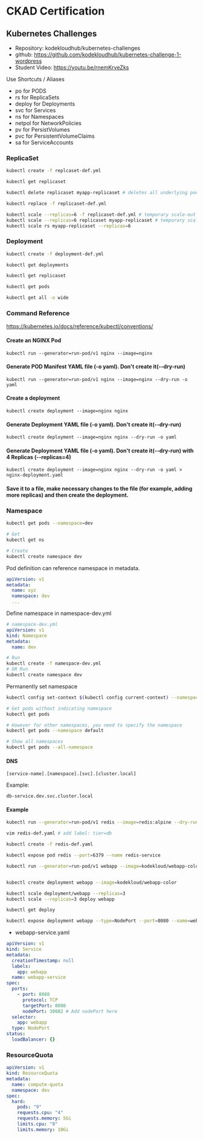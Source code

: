 # CKAD Certification

## Kubernetes Challenges

- Repository: kodekloudhub/kubernetes-challenges
- github: https://github.com/kodekloudhub/kubernetes-challenge-1-wordpress
- Student Video: https://youtu.be/rnemKrveZks

Use Shortcuts / Aliases
- po for PODS
- rs for ReplicaSets
- deploy for Deployments
- svc for Services
- ns for Namespaces
- netpol for NetworkPolicies
- pv for PersistVolumes
- pvc for PersistentVolumeClaims
- sa for ServiceAccounts

### ReplicaSet

```bash
kubectl create -f replcaset-def.yml

kubectl get replicaset

kubectl delete replicaset myapp-replicaset # deletes all underlying pods

kubectl replace -f replicaset-def.yml

kubectl scale --replicas=6 -f replicaset-def.yml # temporary scale-out
kubectl scale --replicas=6 replicaset myapp-replicaset # temporary scale-out
kubectl scale rs myapp-replicaset --replicas=6
```

### Deployment

```bash
kubectl create -f deployment-def.yml

kubectl get deployments

kubectl get replicaset

kubectl get pods

kubectl get all -o wide
```

### Command Reference

https://kubernetes.io/docs/reference/kubectl/conventions/

#### Create an NGINX Pod

```
kubectl run --generator=run-pod/v1 nginx --image=nginx
```

#### Generate POD Manifest YAML file (-o yaml). Don't create it(--dry-run)

```
kubectl run --generator=run-pod/v1 nginx --image=nginx --dry-run -o yaml
```

#### Create a deployment

```
kubectl create deployment --image=nginx nginx
```

#### Generate Deployment YAML file (-o yaml). Don't create it(--dry-run)

```
kubectl create deployment --image=nginx nginx --dry-run -o yaml
```

#### Generate Deployment YAML file (-o yaml). Don't create it(--dry-run) with 4 Replicas (--replicas=4)

```
kubectl create deployment --image=nginx nginx --dry-run -o yaml > nginx-deployment.yaml
```

#### Save it to a file, make necessary changes to the file (for example, adding more replicas) and then create the deployment.

### Namespace

```bash
kubectl get pods --namespace=dev

# Get
kubectl get ns

# Create
kubectl create namespace dev
```

Pod definition can reference namespace in metadata.

```yaml
apiVersion: v1
metadata:
  name: xyz
  namespace: dev
  ...
```

Define namespace in namespace-dev.yml

```yaml
# namespace-dev.yml
apiVersion: v1
kind: Namespace
metadata:
  name: dev
```

```bash
# Run
kubectl create -f namespace-dev.yml
# OR Run
kubectl create namespace dev
```

Permanently set namespace

```bash
kubectl config set-context $(kubectl config current-context) --namespace=dev

# Get pods without indicating namespace
kubectl get pods

# However for other namespaces, you need to specify the namespace
kubectl get pods --namespace default

# Show all namespaces
kubectl get pods --all-namespace
```

#### DNS

```
[service-name].[namespace].[svc].[cluster.local]
```

Example:

```
db-service.dev.svc.cluster.local
```

#### Example

```bash
kubectl run --generator=run-pod/v1 redis --image=redis:alpine --dry-run -o yaml > redis-def.yaml

vim redis-def.yaml # add label: tier=db

kubectl create -f redis-def.yaml
```

```bash
kubectl expose pod redis --port=6379 --name redis-service

kubectl run --generator=run-pod/v1 webapp --image=kodekloud/webapp-color --replicas=3
```

```bash

kubectl create deployment webapp --image=kodekloud/webapp-color

kubectl scale deployment/webapp --replicas=3
kubectl scale --replicas=3 deploy webapp

kubectl get deploy

kubectl expose deployment webapp --type=NodePort --port=8080 --name=webapp-service --dry-run -o yaml > webapp-service.yaml
```

- webapp-service.yaml

```yaml
apiVersion: v1
kind: Service
metadata:
  creationTimestamp: null
  labels:
    app: webapp
  name: webapp-service
spec:
  ports:
    - port: 8080
      protocol: TCP
      targetPort: 8080
      nodePort: 30082 # Add nodePort here
  selector:
    app: webapp
  type: NodePort
status:
  loadBalancer: {}
```

### ResourceQuota

```yaml
apiVersion: v1
kind: ResourceQuota
metadata:
  name: compute-quota
  namespace: dev
spec:
  hard:
    pods: "9"
    requests.cpu: "4"
    requests.memory: 5Gi
    limits.cpu: "8"
    limits.memory: 10Gi
```
